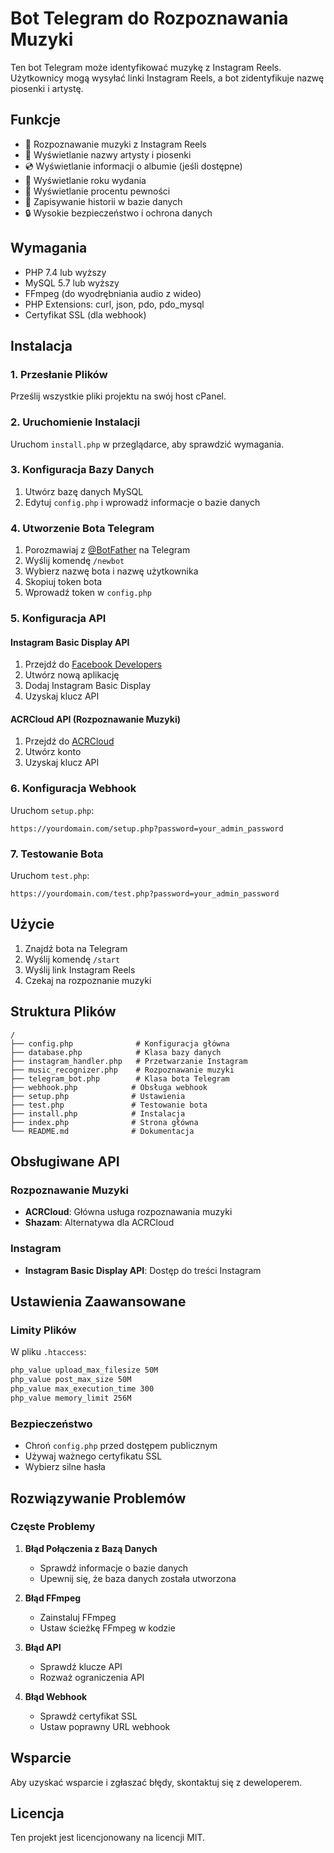 # Bot Telegram do Rozpoznawania Muzyki

Ten bot Telegram może identyfikować muzykę z Instagram Reels. Użytkownicy mogą wysyłać linki Instagram Reels, a bot zidentyfikuje nazwę piosenki i artystę.

## Funkcje

- 🎵 Rozpoznawanie muzyki z Instagram Reels
- 🎤 Wyświetlanie nazwy artysty i piosenki
- 💿 Wyświetlanie informacji o albumie (jeśli dostępne)
- 📅 Wyświetlanie roku wydania
- 🎯 Wyświetlanie procentu pewności
- 💾 Zapisywanie historii w bazie danych
- 🔒 Wysokie bezpieczeństwo i ochrona danych

## Wymagania

- PHP 7.4 lub wyższy
- MySQL 5.7 lub wyższy
- FFmpeg (do wyodrębniania audio z wideo)
- PHP Extensions: curl, json, pdo, pdo_mysql
- Certyfikat SSL (dla webhook)

## Instalacja

### 1. Przesłanie Plików

Prześlij wszystkie pliki projektu na swój host cPanel.

### 2. Uruchomienie Instalacji

Uruchom `install.php` w przeglądarce, aby sprawdzić wymagania.

### 3. Konfiguracja Bazy Danych

1. Utwórz bazę danych MySQL
2. Edytuj `config.php` i wprowadź informacje o bazie danych

### 4. Utworzenie Bota Telegram

1. Porozmawiaj z [@BotFather](https://t.me/botfather) na Telegram
2. Wyślij komendę `/newbot`
3. Wybierz nazwę bota i nazwę użytkownika
4. Skopiuj token bota
5. Wprowadź token w `config.php`

### 5. Konfiguracja API

#### Instagram Basic Display API
1. Przejdź do [Facebook Developers](https://developers.facebook.com/)
2. Utwórz nową aplikację
3. Dodaj Instagram Basic Display
4. Uzyskaj klucz API

#### ACRCloud API (Rozpoznawanie Muzyki)
1. Przejdź do [ACRCloud](https://www.acrcloud.com/)
2. Utwórz konto
3. Uzyskaj klucz API

### 6. Konfiguracja Webhook

Uruchom `setup.php`:

```
https://yourdomain.com/setup.php?password=your_admin_password
```

### 7. Testowanie Bota

Uruchom `test.php`:

```
https://yourdomain.com/test.php?password=your_admin_password
```

## Użycie

1. Znajdź bota na Telegram
2. Wyślij komendę `/start`
3. Wyślij link Instagram Reels
4. Czekaj na rozpoznanie muzyki

## Struktura Plików

```
/
├── config.php              # Konfiguracja główna
├── database.php            # Klasa bazy danych
├── instagram_handler.php   # Przetwarzanie Instagram
├── music_recognizer.php    # Rozpoznawanie muzyki
├── telegram_bot.php        # Klasa bota Telegram
├── webhook.php            # Obsługa webhook
├── setup.php              # Ustawienia
├── test.php               # Testowanie bota
├── install.php            # Instalacja
├── index.php              # Strona główna
└── README.md              # Dokumentacja
```

## Obsługiwane API

### Rozpoznawanie Muzyki
- **ACRCloud**: Główna usługa rozpoznawania muzyki
- **Shazam**: Alternatywa dla ACRCloud

### Instagram
- **Instagram Basic Display API**: Dostęp do treści Instagram

## Ustawienia Zaawansowane

### Limity Plików
W pliku `.htaccess`:
```apache
php_value upload_max_filesize 50M
php_value post_max_size 50M
php_value max_execution_time 300
php_value memory_limit 256M
```

### Bezpieczeństwo
- Chroń `config.php` przed dostępem publicznym
- Używaj ważnego certyfikatu SSL
- Wybierz silne hasła

## Rozwiązywanie Problemów

### Częste Problemy

1. **Błąd Połączenia z Bazą Danych**
   - Sprawdź informacje o bazie danych
   - Upewnij się, że baza danych została utworzona

2. **Błąd FFmpeg**
   - Zainstaluj FFmpeg
   - Ustaw ścieżkę FFmpeg w kodzie

3. **Błąd API**
   - Sprawdź klucze API
   - Rozważ ograniczenia API

4. **Błąd Webhook**
   - Sprawdź certyfikat SSL
   - Ustaw poprawny URL webhook

## Wsparcie

Aby uzyskać wsparcie i zgłaszać błędy, skontaktuj się z deweloperem.

## Licencja

Ten projekt jest licencjonowany na licencji MIT.
